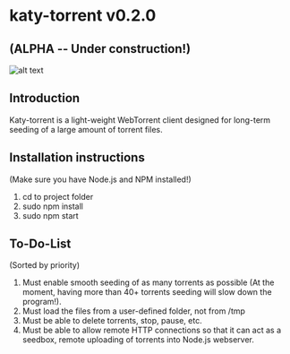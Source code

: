 # katy-torrent v0.2.0
## (ALPHA -- Under construction!)
![alt text](https://www.kittyseedbox.tk/img/screenshot-kopykate-2.png)
## Introduction
Katy-torrent is a light-weight WebTorrent client designed for long-term seeding of a large amount of torrent files.
## Installation instructions
(Make sure you have Node.js and NPM installed!)
1. cd to project folder
2. sudo npm install
3. sudo npm start
## To-Do-List
(Sorted by priority)
1. Must enable smooth seeding of as many torrents as possible (At the moment, having more than 40+ torrents seeding will slow down the program!).
2. Must load the files from a user-defined folder, not from /tmp
3. Must be able to delete torrents, stop, pause, etc.
4. Must be able to allow remote HTTP connections so that it can act as a seedbox, remote uploading of torrents into Node.js webserver.
